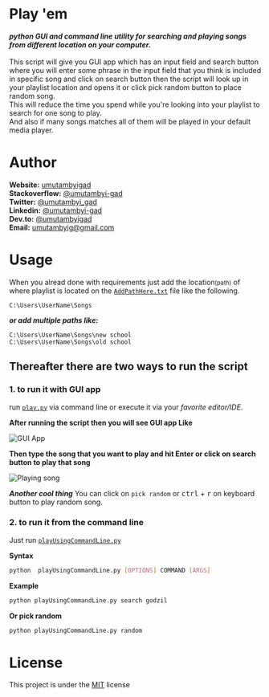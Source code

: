 # Play 'em
***python GUI and command line utility for searching and playing songs from different location on your computer.***<br><br>
This script will give you GUI app which has an input field and search button where you will enter some phrase in the input field that you think is included in specific song and click on search button then the script will look up in your playlist location and opens it or click pick random button to place random song.<br>
This will reduce the time you spend while you're looking into your playlist to search for one song to play.<br>
And also if many songs matches all of them will be played in your default media player.
# Author
**Website:** [umutambyigad](https://umutambyigad.herokuapp.com) <br>
**Stackoverflow:** [@umutambyi-gad](https://stackoverflow.com/users/13536893/umutambyi-gad) <br>
**Twitter:** [@umutambyi_gad](https://twitter.com/umutambyi_gad) <br>
**Linkedin:**  [@umutambyi-gad](https://www.linkedin.com/in/umutambyi-gad/) <br>
**Dev.to:** [@umutambyigad](https://dev.to/umutambyigad) <br>
**Email:** [umutambyig@gmail.com](mailto:umutambyig@gmail.com) <br>

# Usage
When you alread done with requirements just add the location<small>(path)</small> of where playlist is located on the [`AddPathHere.txt`](https://github.com/umutambyi-gad/Play-my-songs/blob/master/AddPathHere.txt) file like the following.
```text
C:\Users\UserName\Songs
```
***or add multiple paths like:***
```text
C:\Users\UserName\Songs\new school
C:\Users\UserName\Songs\old school
```


## Thereafter there are two ways to run the script
### 1. to run it with GUI app


run [`play.py`](https://github.com/umutambyi-gad/Play-my-songs/blob/master/play.py) via command line or execute it via your *favorite editor/IDE*.

**After running the script then you will see GUI app Like**

![GUI App](https://user-images.githubusercontent.com/65312850/99289510-5a6ad900-283d-11eb-80e3-206bdffce65b.PNG)

**Then type the song that you want to play and hit Enter or click on search button to play that song**

![Playing song](https://user-images.githubusercontent.com/65312850/99182957-b3047e00-2738-11eb-95ad-d8b7514d43fb.PNG)

***Another cool thing***
You can click on `pick random`  or <kbd>ctrl</kbd> + <kbd>r</kbd> on keyboard button to play random song.


### 2. to run it from the command line


Just run [`playUsingCommandLine.py`](https://github.com/umutambyi-gad/Play-my-songs/blob/master/playUsingCommandLine.py)

**Syntax**

```bash
python  playUsingCommandLine.py [OPTIONS] COMMAND [ARGS]
```

**Example**

```bash
python playUsingCommandLine.py search godzil
```
**Or pick random**

```bash
python playUsingCommandLine.py random
```
# License
This project is under the [MIT](https://github.com/umutambyi-gad/Play-em/blob/master/LICENSE.txt) license
